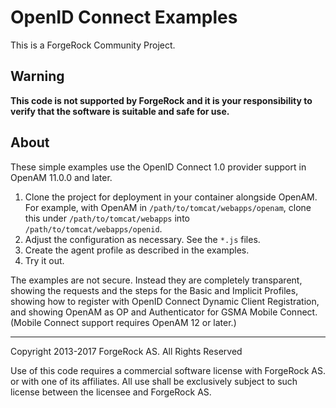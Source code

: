 # OpenID Connect Examples

This is a ForgeRock Community Project.

## Warning
**This code is not supported by ForgeRock and it is your responsibility to verify that the software is suitable and safe for use.**

## About

These simple examples use the OpenID Connect 1.0 provider support in
OpenAM 11.0.0 and later.

1.   Clone the project for deployment in your container alongside OpenAM.
     For example, with OpenAM in `/path/to/tomcat/webapps/openam`,
     clone this under `/path/to/tomcat/webapps`
     into `/path/to/tomcat/webapps/openid`.
2.   Adjust the configuration as necessary.
     See the `*.js` files.
3.   Create the agent profile as described in the examples.
4.   Try it out.

The examples are not secure. Instead they are completely transparent,
showing the requests and the steps for the Basic and Implicit Profiles,
showing how to register with OpenID Connect Dynamic Client Registration,
and showing OpenAM as OP and Authenticator for GSMA Mobile Connect.
(Mobile Connect support requires OpenAM 12 or later.)

* * *
Copyright 2013-2017 ForgeRock AS. All Rights Reserved

Use of this code requires a commercial software license with ForgeRock AS.
or with one of its affiliates. All use shall be exclusively subject
to such license between the licensee and ForgeRock AS.
